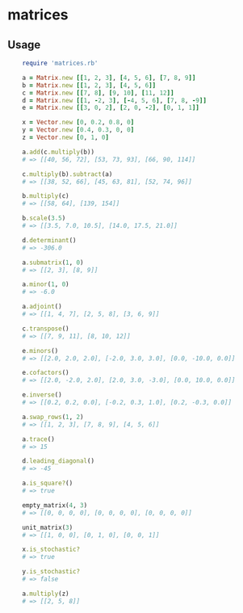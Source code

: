 # matrices

## Usage

```ruby
    require 'matrices.rb'
```

```ruby
    a = Matrix.new [[1, 2, 3], [4, 5, 6], [7, 8, 9]]
    b = Matrix.new [[1, 2, 3], [4, 5, 6]]
    c = Matrix.new [[7, 8], [9, 10], [11, 12]]
    d = Matrix.new [[1, -2, 3], [-4, 5, 6], [7, 8, -9]]
    e = Matrix.new [[3, 0, 2], [2, 0, -2], [0, 1, 1]]
```

```ruby
    x = Vector.new [0, 0.2, 0.8, 0]
    y = Vector.new [0.4, 0.3, 0, 0]
    z = Vector.new [0, 1, 0]
```

```ruby
    a.add(c.multiply(b))
    # => [[40, 56, 72], [53, 73, 93], [66, 90, 114]]
```

```ruby
    c.multiply(b).subtract(a)
    # => [[38, 52, 66], [45, 63, 81], [52, 74, 96]]
```

```ruby
    b.multiply(c)
    # => [[58, 64], [139, 154]]
```

```ruby
    b.scale(3.5)
    # => [[3.5, 7.0, 10.5], [14.0, 17.5, 21.0]]
```

```ruby
    d.determinant()
    # => -306.0
```

```ruby
    a.submatrix(1, 0)
    # => [[2, 3], [8, 9]]
```

```ruby
    a.minor(1, 0)
    # => -6.0
```

```ruby
    a.adjoint()
    # => [[1, 4, 7], [2, 5, 8], [3, 6, 9]]
```

```ruby
    c.transpose()
    # => [[7, 9, 11], [8, 10, 12]]
```

```ruby
    e.minors()
    # => [[2.0, 2.0, 2.0], [-2.0, 3.0, 3.0], [0.0, -10.0, 0.0]]
```

```ruby
    e.cofactors()
    # => [[2.0, -2.0, 2.0], [2.0, 3.0, -3.0], [0.0, 10.0, 0.0]]
```

```ruby
    e.inverse()
    # => [[0.2, 0.2, 0.0], [-0.2, 0.3, 1.0], [0.2, -0.3, 0.0]]
```

```ruby
    a.swap_rows(1, 2)
    # => [[1, 2, 3], [7, 8, 9], [4, 5, 6]]

```

```ruby
    a.trace()
    # => 15
```

```ruby
    d.leading_diagonal()
    # => -45
```

```ruby
    a.is_square?()
    # => true
```

```ruby
    empty_matrix(4, 3)
    # => [[0, 0, 0, 0], [0, 0, 0, 0], [0, 0, 0, 0]]
```

```ruby
    unit_matrix(3)
    # => [[1, 0, 0], [0, 1, 0], [0, 0, 1]]
```

```ruby
    x.is_stochastic?
    # => true

    y.is_stochastic?
    # => false
```

```ruby
    a.multiply(z)
    # => [[2, 5, 8]]
```